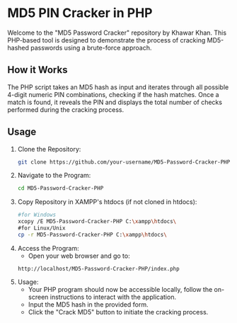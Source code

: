 # MD5 PIN Cracker in PHP

Welcome to the "MD5 Password Cracker" repository by Khawar Khan. This PHP-based tool is designed to demonstrate the process of cracking MD5-hashed passwords using a brute-force approach.

## How it Works

The PHP script takes an MD5 hash as input and iterates through all possible 4-digit numeric PIN combinations, checking if the hash matches. Once a match is found, it reveals the PIN and displays the total number of checks performed during the cracking process.

## Usage

1. Clone the Repository:
   ```bash
   git clone https://github.com/your-username/MD5-Password-Cracker-PHP.git
2. Navigate to the Program:
   ```bash
   cd MD5-Password-Cracker-PHP
3. Copy Repository in XAMPP's htdocs (if not cloned in htdocs):
   ```bash
   #for Windows
   xcopy /E MD5-Password-Cracker-PHP C:\xampp\htdocs\
   #for Linux/Unix
   cp -r MD5-Password-Cracker-PHP C:\xampp\htdocs\
4. Access the Program:
   * Open your web browser and go to:
   ```plaintext
   http://localhost/MD5-Password-Cracker-PHP/index.php
5. Usage:
   * Your PHP program should now be accessible locally, follow the on-screen instructions to interact with the application.
   * Input the MD5 hash in the provided form.
   * Click the "Crack MD5" button to initiate the cracking process.
